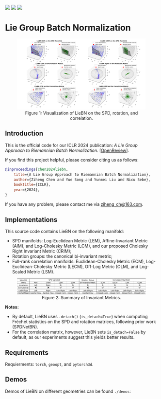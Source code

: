 [<img src="https://img.shields.io/badge/arXiv-2403.11261-b31b1b"></img>](https://arxiv.org/abs/2403.11261)
[<img src="https://img.shields.io/badge/OpenReview|forum-okYdj8Ysru-8c1b13"></img>](https://openreview.net/forum?id=okYdj8Ysru)
[<img src="https://img.shields.io/badge/OpenReview|pdf-okYdj8Ysru-8c1b13"></img>](https://openreview.net/pdf?id=okYdj8Ysru)

# Lie Group Batch Normalization

<div align="center">
    <figure>
        <img src="LieBN_illustration.png" width="800">
        <figcaption>Figure 1: Visualization of LieBN on the SPD, rotation, and correlation.</figcaption>
    </figure>
</div>

## Introduction
This is the official code for our ICLR 2024 publication: *A Lie Group Approach to Riemannian Batch Normalization*. [[OpenReview](https://openreview.net/forum?id=okYdj8Ysru)].

If you find this project helpful, please consider citing us as follows:

```bib
@inproceedings{chen2024liebn,
    title={A Lie Group Approach to Riemannian Batch Normalization},
    author={Ziheng Chen and Yue Song and Yunmei Liu and Nicu Sebe},
    booktitle={ICLR},
    year={2024},
}
```

If you have any problem, please contact me via ziheng_ch@163.com.

## Implementations
This source code contains LieBN on the following manifold:
- SPD manifolds: Log-Euclidean Metric (LEM), Affine-Invariant Metric (AIM), and Log-Cholesky Metric (LCM), and our proposed Cholesky Right Invariant Metric (CRIM);
- Rotation groups: the canonical bi-invariant metric;
- Full-rank correlation manifolds: Euclidean-Cholesky Metric (ECM), Log-Euclidean-Cholesky Metric (LECM), Off-Log Metric (OLM), and Log-Scaled Metric (LSM).

<div align="center">
    <figure>
        <img src="sum_metrics.png" width="1000">
        <figcaption>Figure 2: Summary of Invariant Metrics.</figcaption>
    </figure>
</div>

**Notes:** 
- By default, LieBN uses `.detach()` (`is_detach=True`) when computing Fréchet statistics on the SPD and rotation matrices, following prior work (SPDNetBN). 
- For the correlation matrix, however, LieBN sets `is_detach=False` by default, as our experiments suggest this yields better results.

## Requirements
Requierments: `torch`, `geoopt`, and `pytorch3d`.

## Demos
Demos of LieBN on different geometries can be found `./demos`:

